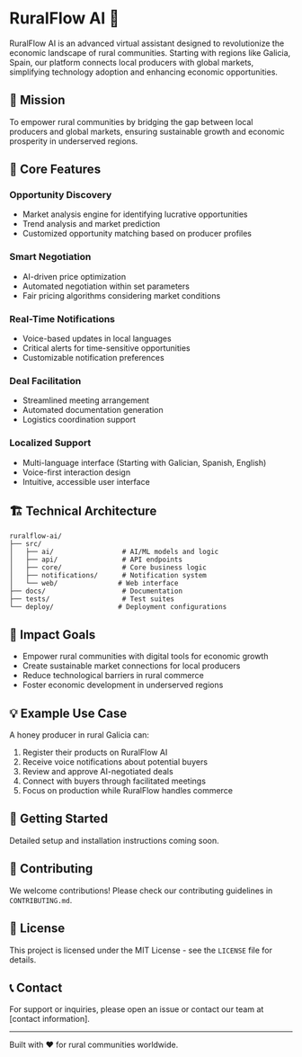 # RuralFlow AI 🌾

RuralFlow AI is an advanced virtual assistant designed to revolutionize the economic landscape of rural communities. Starting with regions like Galicia, Spain, our platform connects local producers with global markets, simplifying technology adoption and enhancing economic opportunities.

## 🎯 Mission

To empower rural communities by bridging the gap between local producers and global markets, ensuring sustainable growth and economic prosperity in underserved regions.

## 🚀 Core Features

### Opportunity Discovery
- Market analysis engine for identifying lucrative opportunities
- Trend analysis and market prediction
- Customized opportunity matching based on producer profiles

### Smart Negotiation
- AI-driven price optimization
- Automated negotiation within set parameters
- Fair pricing algorithms considering market conditions

### Real-Time Notifications
- Voice-based updates in local languages
- Critical alerts for time-sensitive opportunities
- Customizable notification preferences

### Deal Facilitation
- Streamlined meeting arrangement
- Automated documentation generation
- Logistics coordination support

### Localized Support
- Multi-language interface (Starting with Galician, Spanish, English)
- Voice-first interaction design
- Intuitive, accessible user interface

## 🏗️ Technical Architecture

```
ruralflow-ai/
├── src/
│   ├── ai/                 # AI/ML models and logic
│   ├── api/                # API endpoints
│   ├── core/               # Core business logic
│   ├── notifications/      # Notification system
│   └── web/               # Web interface
├── docs/                   # Documentation
├── tests/                  # Test suites
└── deploy/                # Deployment configurations
```

## 🌟 Impact Goals

- Empower rural communities with digital tools for economic growth
- Create sustainable market connections for local producers
- Reduce technological barriers in rural commerce
- Foster economic development in underserved regions

## 💡 Example Use Case

A honey producer in rural Galicia can:
1. Register their products on RuralFlow AI
2. Receive voice notifications about potential buyers
3. Review and approve AI-negotiated deals
4. Connect with buyers through facilitated meetings
5. Focus on production while RuralFlow handles commerce

## 🚀 Getting Started

Detailed setup and installation instructions coming soon.

## 🤝 Contributing

We welcome contributions! Please check our contributing guidelines in `CONTRIBUTING.md`.

## 📄 License

This project is licensed under the MIT License - see the `LICENSE` file for details.

## 📞 Contact

For support or inquiries, please open an issue or contact our team at [contact information].

---

Built with ❤️ for rural communities worldwide.